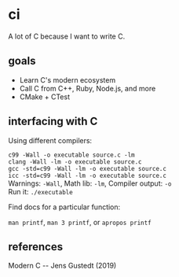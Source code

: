 # ci

A lot of C because I want to write C.  

## goals

- Learn C's modern ecosystem
- Call C from C++, Ruby, Node.js, and more
- CMake + CTest

## interfacing with C

Using different compilers:

`c99 -Wall -o executable source.c -lm`  
`clang -Wall -lm -o executable source.c`  
`gcc -std=c99 -Wall -lm -o executable source.c`  
`icc -std=c99 -Wall -lm -o executable source.c`  
Warnings: `-Wall`, Math lib: `-lm`, Compiler output: `-o`  
Run it: `./executable`

Find docs for a particular function:

`man printf`, `man 3 printf`, or `apropos printf`

## references

Modern C -- Jens Gustedt (2019)
